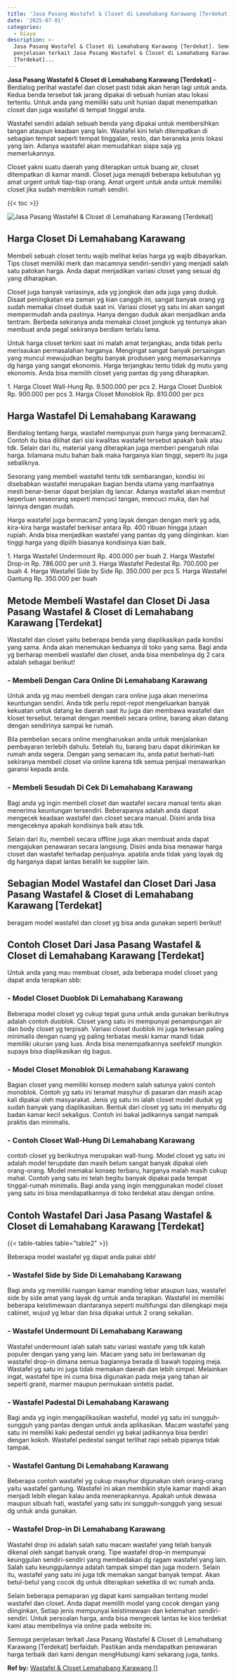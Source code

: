 ```yaml
---
title: 'Jasa Pasang Wastafel & Closet di Lemahabang Karawang [Terdekat]'
date: '2025-07-01'
categories:
  - biaya
description: >-
  Jasa Pasang Wastafel & Closet di Lemahabang Karawang [Terdekat]. Semoga
  penjelasan terkait Jasa Pasang Wastafel & Closet di Lemahabang Karawang
  [Terdekat]...
---
```


**Jasa Pasang Wastafel & Closet di Lemahabang Karawang \[Terdekat\]** – Berdialog perihal wastafel dan closet pasti tidak akan heran lagi untuk anda. Kedua benda tersebut tak jarang dipakai di sebuah hunian atau lokasi tertentu. Untuk anda yang memiliki satu unit hunian dapat menempatkan closet dan juga wastafel di tempat tinggal anda.

Wastafel sendiri adalah sebuah benda yang dipakai untuk membersihkan tangan ataupun keadaan yang lain. Wastafel kini telah ditempatkan di sebagian tempat seperti tempat tinggalan, resto, dan beraneka jenis lokasi yang lain. Adanya wastafel akan memudahkan siapa saja yg memerlukannya.

Closet yakni suatu daerah yang diterapkan untuk buang air, closet ditempatkan di kamar mandi. Closet juga menajdi beberapa kebutuhan yg amat urgent untuk tiap-tiap orang. Amat urgent untuk anda untuk memiliki closet jika sudah membikin rumah sendiri.

{{< toc >}}

![Jasa Pasang Wastafel & Closet di Lemahabang Karawang [Terdekat]](/images/wastafel-closet-murah05.png)

## Harga Closet Di Lemahabang Karawang

Membeli sebuah closet tentu wajib melihat kelas harga yg wajib dibayarkan. Tips closet memiliki merk dan macamnya sendiri-sendiri yang menjadi salah satu patokan harga. Anda dapat menjadikan variasi closet yang sesuai dg yang diharapkan.

Closet juga banyak variasinya, ada yg jongkok dan ada juga yang duduk. Disaat peningkatan era zaman yg kian canggih ini, sangat banyak orang yg sudah memakai closet duduk saat ini. Variasi closet yg satu ini akan sangat mempermudah anda pastinya. Hanya dengan duduk akan menjadikan anda tentram. Berbeda sekiranya anda memakai closet jongkok yg tentunya akan membuat anda pegal sekiranya berdiam terlalu lama.

Untuk harga closet terkini saat ini malah amat terjangkau, anda tidak perlu merisaukan permasalahan harganya. Mengingat sangat banyak persaingan yang muncul mewujudkan begitu banyak produsen yang memasarkannya dg harga yang sangat ekonomis. Harga terjangkau tentu tidak dg mutu yang ekonomis. Anda bisa memilih closet yang pantas dg yang diharapkan.

1\. Harga Closet Wall-Hung Rp. 9.500.000 per pcs 2. Harga Closet Duoblok Rp. 900.000 per pcs 3. Harga Closet Monoblok Rp. 810.000 per pcs

## Harga Wastafel Di Lemahabang Karawang

Berdialog tentang harga, wastafel mempunyai poin harga yang bermacam2. Contoh itu bisa dilihat dari sisi kwalitas wastafel tersebut apakah baik atau tdk. Selain dari itu, material yang diterapkan juga memberi pengaruh nilai harga. bilamana mutu bahan baik maka harganya kian tinggi, seperti itu juga sebaliknya.

Sesorang yang membeli wastafel tentu tdk sembarangan, kondisi ini disebabkan wastafel merupakan bagian benda utama yang manfaatnya mesti benar-benar dapat berjalan dg lancar. Adanya wastafel akan membut keperluan seseorang seperti mencuci tangan, mencuci muka, dan hal lainnya dengan mudah.

Harga wastafel juga bermacam2 yang layak dengan dengan merk yg ada, kira-kira harga wastafel berkisar antara Rp. 400 ribuan hingga jutaan rupiah. Anda bisa menjadikan wastafel yang pantas dg yang diinginkan. kian tinggi harga yang dipilih biasanya kondisinya kian baik.

1\. Harga Wastafel Undermount Rp. 400.000 per buah 2. Harga Wastafel Drop-in Rp. 786.000 per unit 3. Harga Wastafel Pedestal Rp. 700.000 per buah 4. Harga Wastafel Side by Side Rp. 350.000 per pcs 5. Harga Wastafel Gantung Rp. 350.000 per buah

## Metode Membeli Wastafel dan Closet Di Jasa Pasang Wastafel & Closet di Lemahabang Karawang \[Terdekat\]

Wastafel dan closet yaitu beberapa benda yang diaplikasikan pada kondisi yang sama. Anda akan menemukan keduanya di toko yang sama. Bagi anda yg berharap membeli wastafel dan closet, anda bisa membelinya dg 2 cara adalah sebagai berikut!

### \- Membeli Dengan Cara Online Di Lemahabang Karawang

Untuk anda yg mau membeli dengan cara online juga akan menerima keuntungan sendiri. Anda tdk perlu repot-repot mengeluarkan banyak kekuatan untuk datang ke daerah saat itu juga dan membawa wastafel dan kloset tersebut. teramat dengan membeli secara online, barang akan datang dengan sendirinya sampai ke rumah.

Bila pembelian secara online mengharuskan anda untuk menjalankan pembayaran terlebih dahulu. Setelah itu, barang baru dapat dikirimkan ke rumah anda segera. Dengan yang semacam itu, anda patut berhati-hati sekiranya membeli closet via online karena tdk semua penjual menawarkan garansi kepada anda.

### \- Membeli Sesudah Di Cek Di Lemahabang Karawang

Bagi anda yg ingin membeli closet dan wastafel secara manual tentu akan menerima keuntungan tersendiri. Beberapanya adalah anda dapat mengecek keadaan wastafel dan closet secara manual. Disini anda bisa mengeceknya apakah kondisinya baik atau tdk.

Selain dari itu, membeli secara offline juga akan membuat anda dapat mengajukan penawaran secara langsung. Disini anda bisa menawar harga closet dan wastafel terhadap penjualnya. apabila anda tidak yang layak dg dg harganya dapat lantas beralih ke supplier lain.

## Sebagian Model Wastafel dan Closet Dari Jasa Pasang Wastafel & Closet di Lemahabang Karawang \[Terdekat\]

beragam model wastafel dan closet yg bisa anda gunakan seperti berikut!

## Contoh Closet Dari Jasa Pasang Wastafel & Closet di Lemahabang Karawang \[Terdekat\]

Untuk anda yang mau membuat closet, ada beberapa model closet yang dapat anda terapkan sbb:

### \- Model Closet Duoblok Di Lemahabang Karawang

Beberapa model closet yg cukup tepat guna untuk anda gunakan berikutnya adalah contoh duoblok. Closet yang satu ini mempunyai penampungan air dan body closet yg terpisah. Variasi closet duoblok ini juga terkesan paling minimalis dengan ruang yg paling terbatas meski kamar mandi tidak memiliki ukuran yang luas. Anda bisa menempatkannya seefektif mungkin supaya bisa diaplikasikan dg bagus.

### \- Model Closet Monoblok Di Lemahabang Karawang

Bagian closet yang memiliki konsep modern salah satunya yakni contoh monoblok. Contoh yg satu ini teramat masyhur di pasaran dan masih acap kali dipakai oleh masyarakat. Jenis yg satu ini ialah closet model duduk yg sudah banyak yang diaplikasikan. Bentuk dari closet yg satu ini menyatu dg badan kamar kecil sekaligus. Contoh ini bakal jadikannya sangat nampak praktis dan minimalis.

### \- Contoh Closet Wall-Hung Di Lemahabang Karawang

contoh closet yg berikutnya merupakan wall-hung. Model closet yg satu ini adalah model terupdate dan masih belum sangat banyak dipakai oleh orang-orang. Model memakai konsep terbaru, harganya malah masih cukup mahal. Contoh yang satu ini telah begitu banyak dipakai pada tempat tinggal-rumah minimalis. Bagi anda yang ingin menggunakan model closet yang satu ini bisa mendapatkannya di toko terdekat atau dengan online.

## Contoh Wastafel Dari Jasa Pasang Wastafel & Closet di Lemahabang Karawang \[Terdekat\]

{{< table-tables table="table2" >}}

Beberapa model wastafel yg dapat anda pakai sbb!

### \- Wastafel Side by Side Di Lemahabang Karawang

Bagi anda yg memiliki ruangan kamar manding lebar ataupun luas, wastafel side by side amat yang layak dg untuk anda terapkan. Wastafel ini memiliki beberapa keistimewaan diantaranya seperti multifungsi dan dilengkapi meja cabinet, wujud yg lebar dan bisa dipakai untuk 2 orang sekalian.

### \- Wastafel Undermount Di Lemahabang Karawang

Wastafel undermount ialah salah satu variasi wastafe yang tdk kalah populer dengan yang yang lain. Macam yang satu ini berlawanan dg wastafel drop-in dimana semua bagiannya berada di bawah topping meja. Wastafel yg satu ini juga tidak memakan daerah dan lebih simpel. Melainkan ingat, wastafel tipe ini cuma bisa digunakan pada meja yang tahan air seperti granit, marmer maupun permukaan sintetis padat.

### \- Wastafel Padestal Di Lemahabang Karawang

Bagi anda yg ingin mengaplikasikan wasteful, model yg satu ini sungguh-sungguh yang pantas dengan untuk anda aplikasikan. Macam wastafel yang satu ini memiliki kaki pedestal sendiri yg bakal jadikannya bisa berdiri dengan kokoh. Wastafel pedestal sangat terlihat rapi sebab pipanya tidak tampak.

### \- Wastafel Gantung Di Lemahabang Karawang

Beberapa contoh wastafel yg cukup masyhur digunakan oleh orang-orang yaitu wastafel gantung. Wastafel ini akan membikin style kamar mandi akan menjadi lebih elegan kalau anda menerapkannya. Apakah untuk dewasa maupun sibuah hati, wastafel yang satu ini sungguh-sungguh yang sesuai dg untuk anda gunakan.

### \- Wastafel Drop-in Di Lemahabang Karawang

Wastafel drop ini adalah salah satu macam wastafel yang telah banyak dikenal oleh sangat banyak orang. Tipe wastafel drop-in mempunyai keunggulan sendiri-sendiri yang membedakan dg ragam wastafel yang lain. Salah satu keunggulannya adalah tampak simpel dan juga modern. Selain itu, wastafel yang satu ini juga tdk memakan sangat banyak tempat. Akan betul-betul yang cocok dg untuk diterapkan seketika di wc rumah anda.

Selain beberapa pemaparan yg dapat kami sampaikan tentang model wastafel dan closet. Anda dapat memilih model yang cocok dengan yang diinginkan, Setiap jenis mempunyai keistimewaan dan kelemahan sendiri-sendiri. Untuk persoalan harga, anda bisa mengecek lantas ke kios terdekat kami atau membelinya via online pada website ini.

Semoga penjelasan terkait Jasa Pasang Wastafel & Closet di Lemahabang Karawang \[Terdekat\] berfaidah. Pastikan anda mendapatkan penawaran harga terbaik dari kami dengan mengHubungi kami sekarang juga, tanks.

**Ref by:** [Wastafel & Closet Lemahabang Karawang []](https://id.wikipedia.org/wiki/Wastafel)
